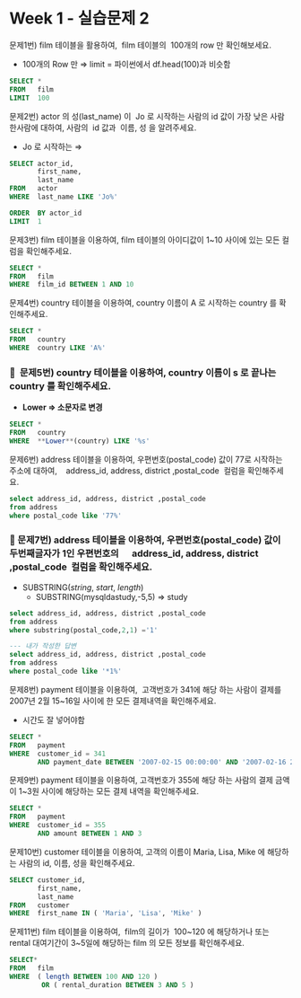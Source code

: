 # Week 1 - 실습문제 2

문제1번) film 테이블을 활용하여,  film 테이블의  100개의 row 만 확인해보세요.

- 100개의 Row 만 ⇒ limit = 파이썬에서 df.head(100)과 비슷함

```sql
SELECT *
FROM   film
LIMIT  100
```

문제2번) actor 의 성(last_name) 이  Jo 로 시작하는 사람의 id 값이 가장 낮은 사람 한사람에 대하여, 
사람의  id 값과  이름, 성 을 알려주세요.

- Jo 로 시작하는 ⇒

```sql
SELECT actor_id,
       first_name,
       last_name
FROM   actor
WHERE  last_name LIKE 'Jo%'

ORDER  BY actor_id
LIMIT  1
```

문제3번)
film 테이블을 이용하여, film 테이블의 아이디값이 1~10 사이에 있는 모든 컬럼을 확인해주세요.

```sql
SELECT *
FROM   film
WHERE  film_id BETWEEN 1 AND 10
```

문제4번) country 테이블을 이용하여, country 이름이 A 로 시작하는 country 를 확인해주세요.

```sql
SELECT *
FROM   country
WHERE  country LIKE 'A%'
```

### 📌  문제5번) country 테이블을 이용하여, country 이름이 s 로 끝나는 country 를 확인해주세요.

- **Lower ⇒ 소문자로 변경**

```sql
SELECT *
FROM   country
WHERE  **Lower**(country) LIKE '%s'
```

문제6번) address 테이블을 이용하여, 우편번호(postal_code) 값이 77로 시작하는  주소에 대하여,    address_id, address, district ,postal_code  컬럼을 확인해주세요.

```sql
select address_id, address, district ,postal_code
from address
where postal_code like '77%'
```

### 📌 문제7번) address 테이블을 이용하여, 우편번호(postal_code) 값이  두번째글자가 1인 우편번호의      address_id, address, district ,postal_code  컬럼을 확인해주세요.

- SUBSTRING(*string*, *start*, *length*)
    - SUBSTRING(mysqldastudy,-5,5) ⇒ study

```sql
select address_id, address, district ,postal_code
from address
where substring(postal_code,2,1) ='1'

--- 내가 작성한 답변 
select address_id, address, district ,postal_code
from address
where postal_code like '*1%'
```

문제8번) payment 테이블을 이용하여,  고객번호가 341에 해당 하는 사람이 결제를 2007년 2월 15~16일 사이에 한 모든 결제내역을 확인해주세요.

- 시간도 잘 넣어야함

```sql
SELECT *
FROM   payment
WHERE  customer_id = 341
       AND payment_date BETWEEN '2007-02-15 00:00:00' AND '2007-02-16 23:59:59'
```

문제9번) payment 테이블을 이용하여, 고객번호가 355에 해당 하는 사람의 결제 금액이 1~3원 사이에 해당하는 모든 결제 내역을 확인해주세요.

```sql
SELECT *
FROM   payment
WHERE  customer_id = 355
       AND amount BETWEEN 1 AND 3
```

문제10번) customer 테이블을 이용하여, 고객의 이름이 Maria, Lisa, Mike 에 해당하는 사람의 id, 이름, 성을 확인해주세요.

```sql
SELECT customer_id,
       first_name,
       last_name
FROM   customer
WHERE  first_name IN ( 'Maria', 'Lisa', 'Mike' )
```

문제11번) film 테이블을 이용하여,  film의 길이가  100~120 에 해당하거나 또는 rental 대여기간이 3~5일에 해당하는 film 의 모든 정보를 확인해주세요.

```sql
SELECT*
FROM   film
WHERE  ( length BETWEEN 100 AND 120 )
        OR ( rental_duration BETWEEN 3 AND 5 )
```